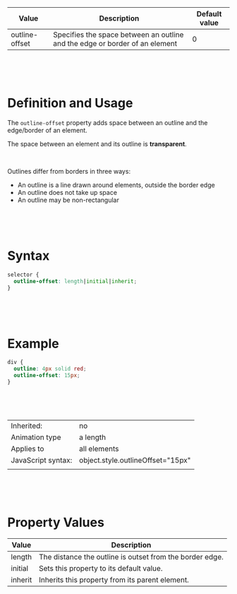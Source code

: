 | Value          | Description                                                                 | Default value |
| -------------- | --------------------------------------------------------------------------- | ------------- |
| outline-offset | Specifies the space between an outline and the edge or border of an element | 0             |

&nbsp;

&nbsp;

# Definition and Usage

The `outline-offset` property adds space between an outline and the edge/border of an element.

The space between an element and its outline is **transparent**.

&nbsp;

Outlines differ from borders in three ways:

- An outline is a line drawn around elements, outside the border edge
- An outline does not take up space
- An outline may be non-rectangular

&nbsp;

&nbsp;

# Syntax

```css
selector {
  outline-offset: length|initial|inherit;
}
```

&nbsp;

&nbsp;

# Example

```css
div {
  outline: 4px solid red;
  outline-offset: 15px;
}
```

&nbsp;

&nbsp;

|                    |                                   |
| ------------------ | --------------------------------- |
| Inherited:         | no                                |
| Animation type     | a length                          |
| Applies to         | all elements                      |
| JavaScript syntax: | object.style.outlineOffset="15px" |
|                    |                                   |

&nbsp;

&nbsp;

# Property Values

| Value   | Description                                              |
| ------- | -------------------------------------------------------- |
| length  | The distance the outline is outset from the border edge. |
| initial | Sets this property to its default value.                 |
| inherit | Inherits this property from its parent element.          |
